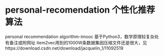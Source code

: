 # personal-recomendation 个性化推荐算法
personal recommendation algorithm-imooc
基于Python3，数学原理较复杂处有备注或附网址
item2vec用到的1000W条数据集因压缩文件还是很大，见https://download.csdn.net/download/jacquelin_1/11092519
